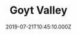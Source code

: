 ---
date: 2019-07-21T10:45:10.000Z
title: Goyt Valley
latitude: 53.27370873123157
longitude: -1.9651257013524108
category: checkin
---
